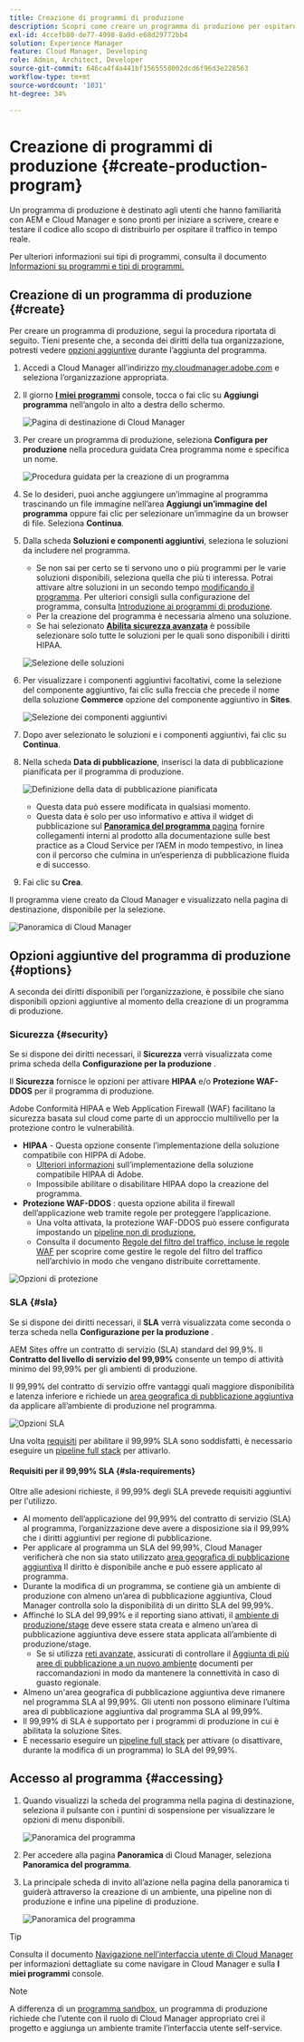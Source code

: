 ```yaml
---
title: Creazione di programmi di produzione
description: Scopri come creare un programma di produzione per ospitare il traffico in tempo reale con Cloud Manager.
exl-id: 4ccefb80-de77-4998-8a9d-e68d29772bb4
solution: Experience Manager
feature: Cloud Manager, Developing
role: Admin, Architect, Developer
source-git-commit: 646ca4f4a441bf1565558002dcd6f96d3e228563
workflow-type: tm+mt
source-wordcount: '1031'
ht-degree: 34%

---
```



# Creazione di programmi di produzione {#create-production-program}

Un programma di produzione è destinato agli utenti che hanno familiarità con AEM e Cloud Manager e sono pronti per iniziare a scrivere, creare e testare il codice allo scopo di distribuirlo per ospitare il traffico in tempo reale.

Per ulteriori informazioni sui tipi di programmi, consulta il documento [Informazioni su programmi e tipi di programmi.](program-types.md)

## Creazione di un programma di produzione {#create}

Per creare un programma di produzione, segui la procedura riportata di seguito. Tieni presente che, a seconda dei diritti della tua organizzazione, potresti vedere [opzioni aggiuntive](#options) durante l’aggiunta del programma.

1. Accedi a Cloud Manager all’indirizzo [my.cloudmanager.adobe.com](https://my.cloudmanager.adobe.com/) e seleziona l’organizzazione appropriata.

1. Il giorno **[I miei programmi](/help/implementing/cloud-manager/navigation.md#my-programs)** console, tocca o fai clic su **Aggiungi programma** nell’angolo in alto a destra dello schermo.

   ![Pagina di destinazione di Cloud Manager](assets/log-in.png)

1. Per creare un programma di produzione, seleziona **Configura per produzione** nella procedura guidata Crea programma nome e specifica un nome.

   ![Procedura guidata per la creazione di un programma](assets/create-production-program.png)

1. Se lo desideri, puoi anche aggiungere un’immagine al programma trascinando un file immagine nell’area **Aggiungi un’immagine del programma** oppure fai clic per selezionare un’immagine da un browser di file. Seleziona **Continua**.

1. Dalla scheda **Soluzioni e componenti aggiuntivi**, seleziona le soluzioni da includere nel programma.

   * Se non sai per certo se ti servono uno o più programmi per le varie soluzioni disponibili, seleziona quella che più ti interessa. Potrai attivare altre soluzioni in un secondo tempo [modificando il programma](/help/implementing/cloud-manager/getting-access-to-aem-in-cloud/editing-programs.md). Per ulteriori consigli sulla configurazione del programma, consulta [Introduzione ai programmi di produzione](/help/implementing/cloud-manager/getting-access-to-aem-in-cloud/introduction-production-programs.md).
   * Per la creazione del programma è necessaria almeno una soluzione.
   * Se hai selezionato **[Abilita sicurezza avanzata](#security)** è possibile selezionare solo tutte le soluzioni per le quali sono disponibili i diritti HIPAA.

   ![Selezione delle soluzioni](assets/setup-prod-select.png)

1. Per visualizzare i componenti aggiuntivi facoltativi, come la selezione del componente aggiuntivo, fai clic sulla freccia che precede il nome della soluzione **Commerce** opzione del componente aggiuntivo in **Sites**.

   ![Selezione dei componenti aggiuntivi](assets/setup-prod-commerce.png)

1. Dopo aver selezionato le soluzioni e i componenti aggiuntivi, fai clic su **Continua**.

1. Nella scheda **Data di pubblicazione**, inserisci la data di pubblicazione pianificata per il programma di produzione.

   ![Definizione della data di pubblicazione pianificata](assets/set-up-go-live.png)

   * Questa data può essere modificata in qualsiasi momento.
   * Questa data è solo per uso informativo e attiva il widget di pubblicazione sul [**Panoramica del programma** pagina](/help/implementing/cloud-manager/getting-access-to-aem-in-cloud/editing-programs.md#program-overview) fornire collegamenti interni al prodotto alla documentazione sulle best practice as a Cloud Service per l’AEM in modo tempestivo, in linea con il percorso che culmina in un’esperienza di pubblicazione fluida e di successo.

1. Fai clic su **Crea**.

Il programma viene creato da Cloud Manager e visualizzato nella pagina di destinazione, disponibile per la selezione.

![Panoramica di Cloud Manager](assets/navigate-cm.png)

## Opzioni aggiuntive del programma di produzione {#options}

A seconda dei diritti disponibili per l’organizzazione, è possibile che siano disponibili opzioni aggiuntive al momento della creazione di un programma di produzione.

### Sicurezza {#security}

Se si dispone dei diritti necessari, il **Sicurezza** verrà visualizzata come prima scheda della **Configurazione per la produzione** .

Il **Sicurezza** fornisce le opzioni per attivare **HIPAA** e/o **Protezione WAF-DDOS** per il programma di produzione.

Adobe Conformità HIPAA e Web Application Firewall (WAF) facilitano la sicurezza basata sul cloud come parte di un approccio multilivello per la protezione contro le vulnerabilità.

* **HIPAA** - Questa opzione consente l’implementazione della soluzione compatibile con HIPPA di Adobe.
   * [Ulteriori informazioni](https://www.adobe.com/go/hipaa-ready_it) sull’implementazione della soluzione compatibile HIPAA di Adobe.
   * Impossibile abilitare o disabilitare HIPAA dopo la creazione del programma.
* **Protezione WAF-DDOS** : questa opzione abilita il firewall dell’applicazione web tramite regole per proteggere l’applicazione.
   * Una volta attivata, la protezione WAF-DDOS può essere configurata impostando un [pipeline non di produzione.](/help/implementing/cloud-manager/configuring-pipelines/configuring-non-production-pipelines.md)
   * Consulta il documento [Regole del filtro del traffico, incluse le regole WAF](/help/security/traffic-filter-rules-including-waf.md) per scoprire come gestire le regole del filtro del traffico nell’archivio in modo che vengano distribuite correttamente.

![Opzioni di protezione](assets/create-production-program-security.png)

### SLA {#sla}

Se si dispone dei diritti necessari, il **SLA** verrà visualizzata come seconda o terza scheda nella **Configurazione per la produzione** .

AEM Sites offre un contratto di servizio (SLA) standard del 99,9%. Il **Contratto del livello di servizio del 99,99%** consente un tempo di attività minimo del 99,99% per gli ambienti di produzione.

Il 99,99% del contratto di servizio offre vantaggi quali maggiore disponibilità e latenza inferiore e richiede un [area geografica di pubblicazione aggiuntiva](/help/implementing/cloud-manager/manage-environments.md#multiple-regions) da applicare all’ambiente di produzione nel programma.

![Opzioni SLA](assets/create-production-program-sla.png)

Una volta [requisiti](#sla-requirements) per abilitare il 99,99% SLA sono soddisfatti, è necessario eseguire un [pipeline full stack](/help/implementing/cloud-manager/configuring-pipelines/configuring-production-pipelines.md) per attivarlo.

#### Requisiti per il 99,99% SLA {#sla-requirements}

Oltre alle adesioni richieste, il 99,99% degli SLA prevede requisiti aggiuntivi per l&#39;utilizzo.

* Al momento dell’applicazione del 99,99% del contratto di servizio (SLA) al programma, l’organizzazione deve avere a disposizione sia il 99,99% che i diritti aggiuntivi per regione di pubblicazione.
* Per applicare al programma un SLA del 99,99%, Cloud Manager verificherà che non sia stato utilizzato [area geografica di pubblicazione aggiuntiva](/help/implementing/cloud-manager/manage-environments.md#multiple-regions) Il diritto è disponibile anche e può essere applicato al programma.
* Durante la modifica di un programma, se contiene già un ambiente di produzione con almeno un’area di pubblicazione aggiuntiva, Cloud Manager controlla solo la disponibilità di un diritto SLA del 99,99%.
* Affinché lo SLA del 99,99% e il reporting siano attivati, il [ambiente di produzione/stage](/help/implementing/cloud-manager/manage-environments.md#adding-environments) deve essere stata creata e almeno un’area di pubblicazione aggiuntiva deve essere stata applicata all’ambiente di produzione/stage.
   * Se si utilizza [reti avanzate,](/help/security/configuring-advanced-networking.md) assicurati di controllare il [Aggiunta di più aree di pubblicazione a un nuovo ambiente](/help/implementing/cloud-manager/manage-environments.md#adding-regions) documenti per raccomandazioni in modo da mantenere la connettività in caso di guasto regionale.
* Almeno un&#39;area geografica di pubblicazione aggiuntiva deve rimanere nel programma SLA al 99,99%. Gli utenti non possono eliminare l’ultima area di pubblicazione aggiuntiva dal programma SLA al 99,99%.
* Il 99,99% di SLA è supportato per i programmi di produzione in cui è abilitata la soluzione Sites.
* È necessario eseguire un [pipeline full stack](/help/implementing/cloud-manager/configuring-pipelines/configuring-production-pipelines.md) per attivare (o disattivare, durante la modifica di un programma) lo SLA del 99,99%.

## Accesso al programma {#accessing}

1. Quando visualizzi la scheda del programma nella pagina di destinazione, seleziona il pulsante con i puntini di sospensione per visualizzare le opzioni di menu disponibili.

   ![Panoramica del programma](assets/program-overview.png)

1. Per accedere alla pagina **Panoramica** di Cloud Manager, seleziona **Panoramica del programma**.

1. La principale scheda di invito all’azione nella pagina della panoramica ti guiderà attraverso la creazione di un ambiente, una pipeline non di produzione e infine una pipeline di produzione.

   ![Panoramica del programma](assets/set-up-prod5.png)

>[!TIP]
>
>Consulta il documento [Navigazione nell’interfaccia utente di Cloud Manager](/help/implementing/cloud-manager/navigation.md) per informazioni dettagliate su come navigare in Cloud Manager e sulla **I miei programmi** console.

>[!NOTE]
>
>A differenza di un [programma sandbox](introduction-sandbox-programs.md#auto-creation), un programma di produzione richiede che l’utente con il ruolo di Cloud Manager appropriato crei il progetto e aggiunga un ambiente tramite l’interfaccia utente self-service.

